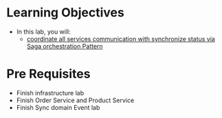 # Learning Objectives
-   In this lab, you will:
    -  [coordinate all services communication with synchronize status via Saga orchestration Pattern](./1-orchestration.md)
      
# Pre Requisites
 - Finish infrastructure lab
 - Finish Order Service and Product Service
 - Finish Sync domain Event lab